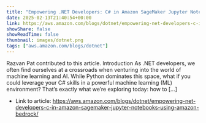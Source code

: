 ```yaml
---
title: "Empowering .NET Developers: C# in Amazon SageMaker Jupyter Notebooks using Amazon Bedrock"
date: 2025-02-13T21:40:54+00:00
link: https://aws.amazon.com/blogs/dotnet/empowering-net-developers-c-in-amazon-sagemaker-jupyter-notebooks-using-amazon-bedrock/
showShare: false
showReadTime: false
thumbnail: images/dotnet.png
tags: ["aws.amazon.com/blogs/dotnet"]
---
```

Razvan Pat contributed to this article. Introduction As .NET developers, we often find ourselves at a crossroads when venturing into the world of machine learning and AI. While Python dominates this space, what if you could leverage your C# skills in a powerful machine learning (ML) environment? That’s exactly what we’re exploring today: how to […]

- Link to article: https://aws.amazon.com/blogs/dotnet/empowering-net-developers-c-in-amazon-sagemaker-jupyter-notebooks-using-amazon-bedrock/